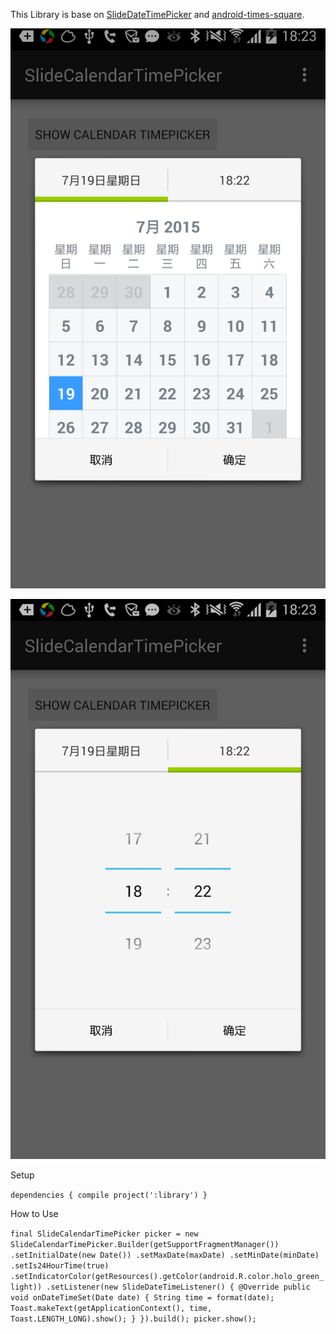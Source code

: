 This Library is base on [SlideDateTimePicker](https://github.com/jjobes/SlideDateTimePicker) and [android-times-square](https://github.com/square/android-times-square).

![](https://raw.githubusercontent.com/ACCoder/SlideCalendarTimePicker/master/appworks/SlideCalendarTimePicker/screenshot1.png)

![](https://raw.githubusercontent.com/ACCoder/SlideCalendarTimePicker/master/appworks/SlideCalendarTimePicker/screenshot2.png)

Setup

`
dependencies {
    compile project(':library')
}
`

How to Use

`final SlideCalendarTimePicker picker = new SlideCalendarTimePicker.Builder(getSupportFragmentManager())
                .setInitialDate(new Date())
                .setMaxDate(maxDate)
                .setMinDate(minDate)
                .setIs24HourTime(true)
                .setIndicatorColor(getResources().getColor(android.R.color.holo_green_light))
                .setListener(new SlideDateTimeListener() {
                    @Override
                    public void onDateTimeSet(Date date) {
                        String time = format(date);
                        Toast.makeText(getApplicationContext(), time, Toast.LENGTH_LONG).show();
                    }
                }).build();
        picker.show();
    `
